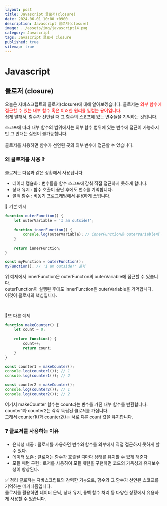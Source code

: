 ```yaml
---
layout: post
title: Javascript 클로저(closure)
date: 2024-06-01 10:00 +0900
description: Javascript 클로저(closure)
image: ../assets/img/javascript14.png
category: Javascript
tags: Javascript 클로저 closure
published: true
sitemap: true
---
```


# Javascript

## 클로저 (closure)

오늘은 자바스크립트의 클로저(closure)에 대해 알아보겠습니다.
클로저는 <span style="color:red">외부 함수에 접근할 수 있는 내부 함수 혹은 이러한 원리를 일컫는 용어입니다.</span><br>
쉽게 말해서, 함수가 선언될 때 그 함수의 스코프에 있는 변수들을 기억하는 것입니다.<br>

스코프에 따라 내부 함수의 범위에서는 외부 함수 범위에 있는 변수에 접근이 가능하지만 그 반대는 실현이 불가능합니다.<br>
<br>
클로저를 사용하면 함수가 선언된 곳의 외부 변수에 접근할 수 있습니다.

### 왜 클로저를 사용 ❓ 
클로저는 다음과 같은 상황에서 사용됩니다.

- 데이터 캡슐화 : 변수들을 함수 스코프에 감춰 직접 접근하지 못하게 합니다.
- 상태 유지 : 함수 호출이 끝난 후에도 변수를 기억합니다.
- 콜백 함수 : 비동기 프로그래밍에서 유용하게 쓰입니다.

👀 기본 예시

````javascript
function outerFunction() {
    let outerVariable = 'I am outside!';
    
    function innerFunction() {
        console.log(outerVariable); // innerFunction은 outerVariable에 접근할 수 있다
    }
    
    return innerFunction;
}

const myFunction = outerFunction();
myFunction(); // 'I am outside!' 출력
````
위 예제에서 innerFunction은 outerFunction의 outerVariable에 접근할 수 있습니다.<br>
outerFunction이 실행된 후에도 innerFunction은 outerVariable을 기억합니다.<br>
이것이 클로저의 핵심입니다.

<br>

👀또 다른 예제
````javascript
function makeCounter() {
    let count = 0;
    
    return function() {
        count++;
        return count;
    }
}

const counter1 = makeCounter();
console.log(counter1()); // 1
console.log(counter1()); // 2

const counter2 = makeCounter();
console.log(counter2()); // 1
console.log(counter2()); // 2
````
여기서 makeCounter 함수는 count라는 변수를 가진 내부 함수를 반환합니다.<br>
counter1과 counter2는 각각 독립된 클로저를 가집니다.<br>
그래서 counter1()과 counter2()는 서로 다른 count 값을 유지합니다.
<br>

### ❓ 클로저를 사용하는 이유 
- 은닉성 제공 : 클로저를 사용하면 변수와 함수를 외부에서 직접 접근하지 못하게 할 수 있다.
- 데이터 보존 : 클로저는 함수가 호출될 때마다 상태를 유지할 수 있게 해준다
- 모듈 패턴 구현 : 로저를 사용하여 모듈 패턴을 구현하면 코드의 가독성과 유지보수성이 향상된다.

✅ 정리
클로저는 자바스크립트의 강력한 기능으로, 함수와 그 함수가 선언된 스코프를 기억하는 메커니즘입니다.<br>
클로저를 활용하면 데이터 은닉, 상태 유지, 콜백 함수 처리 등 다양한 상황에서 유용하게 사용할 수 있습니다.<br>